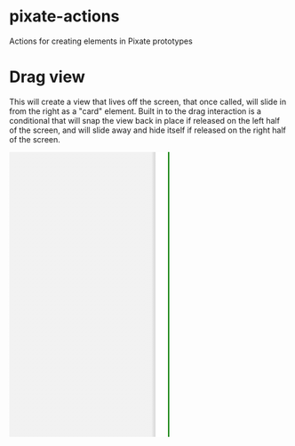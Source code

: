 # pixate-actions
Actions for creating elements in Pixate prototypes

# Drag view
This will create a view that lives off the screen, that once called, will slide in from the right as a "card" element. Built in to the drag interaction is a conditional that will snap the view back in place if released on the left half of the screen, and will slide away and hide itself if released on the right half of the screen.

![Drag view](https://github.com/iamaaronmartin/pixate-actions/blob/master/gifs/pixate-drag-view.gif "Drag view")
